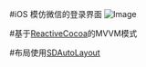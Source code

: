 #iOS 模仿微信的登录界面
![Image](https://github.com/caigehui/iOS-Pro/blob/master/demo.gif?raw=true)




#基于[ReactiveCocoa](https://github.com/ReactiveCocoa/ReactiveCocoa)的MVVM模式

#布局使用[SDAutoLayout](https://github.com/gsdios/SDAutoLayout) 
